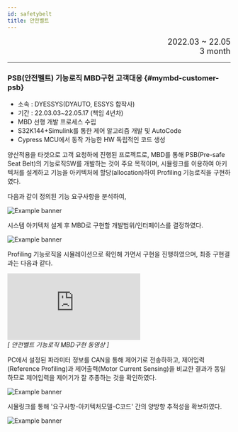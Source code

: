 ```yaml
---
id: safetybelt
title: 안전벨트
---
```


<div align="right">
  <font size="4">
    2022.03 ~ 22.05<br/>
		3 month
  </font>
</div>

---

### PSB(안전벨트) 기능로직 MBD구현 고객대응 {#mymbd-customer-psb}

* 소속 : DYESSYS(DYAUTO, ESSYS 합작사)
* 기간 : 22.03.03~22.05.17 (책임 4년차)
* MBD 선행 개발 프로세스 수립
* S32K144+Simulink를 통한 제어 알고리즘 개발 및 AutoCode
* Cypress MCU에서 동작 가능한 HW 독립적인 코드 생성

양산적용을 타겟으로 고객 요청하에 진행된 프로젝트로,
MBD를 통해 PSB(Pre-safe Seat Belt)의 기능로직SW를 개발하는 것이 주요 목적이며,
시뮬링크를 이용하여 아키텍처를 설계하고 기능을 아키텍처에 할당(allocation)하여 Profiling 기능로직을 구현하였다.

다음과 같이 정의된 기능 요구사항을 분석하여,
<div style={{width: '100%'}}>
	<img
		src={require('/img/2_mbd/mymbd-psb-requirements.png').default}
		style={{width: '100%'}}
		alt="Example banner"
	/>
</div>

시스템 아키텍처 설계 후 MBD로 구현할 개발범위/인터페이스를 결정하였다.
<div style={{width: '100%'}}>
	<img
		src={require('/img/2_mbd/mymbd-psb-architecture.png').default}
		style={{width: '100%'}}
		alt="Example banner"
	/>
</div>

Profiling 기능로직을 시뮬레이션으로 확인해 가면서 구현을 진행하였으며, 최종 구현결과는 다음과 같다.
<div style={{textAlign: 'center'}}>
    <div style={{position: 'relative', width: '100%', paddingBottom: '56.25%'}}>
        <iframe 
			src="https://www.youtube.com/embed//eV5v-e-QV1A?rel=0"
            style={{position: 'absolute', top: 0, left: 0, width: '100%', height: '100%'}}
            frameBorder="0"
            allowFullScreen="true">
            이 브라우저는 iframe을 지원하지 않습니다.
        </iframe>
    </div><em>[ 안전벨트 기능로직 MBD구현 동영상 ]</em>
</div>

PC에서 설정된 파라미터 정보를 CAN을 통해 제어기로 전송하하고, 제어입력(Reference Profiling)과 제어출력(Motor Current Sensing)을 비교한 결과가 동일하므로 제어입력을 제어기가 잘 추종하는 것을 확인하였다.
<div style={{width: '100%'}}>
	<img
		src={require('/img/2_mbd/mymbd-psb-verify.png').default}
		style={{width: '100%'}}
		alt="Example banner"
	/>
</div>

시뮬링크를 통해 '요구사항-아키텍처모델-C코드' 간의 양방향 추적성을 확보하였다.
<div style={{width: '100%'}}>
	<img
		src={require('/img/2_mbd/mymbd-psb-traceability.png').default}
		style={{width: '100%'}}
		alt="Example banner"
	/>
</div>

